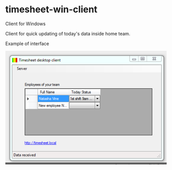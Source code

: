 # timesheet-win-client
Client for Windows

Client for quick updating of today's data inside home team.

Example of interface

![client-example](resources/images/client-example.png "client-example")